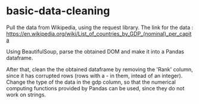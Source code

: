 # basic-data-cleaning
Pull the data from Wikipedia, using the request library. 
The link for the data : https://en.wikipedia.org/wiki/List_of_countries_by_GDP_(nominal)_per_capita

Using BeautifulSoup, parse the obtained DOM and make it into a Pandas dataframe. 

After that, clean the the obtained dataframe by removing the 'Rank' column, since it has corrupted rows (rows with a - in them, intead of an integer). 
Change the type of the data in the gdp column, so that the numerical computing functions provided by Pandas can be used, since they do not work on strings. 

